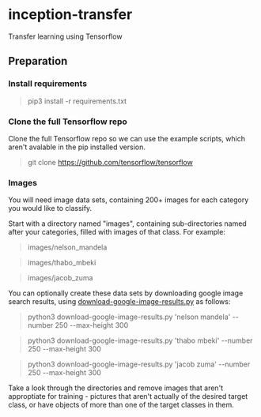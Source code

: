 # inception-transfer
Transfer learning using Tensorflow

## Preparation

### Install requirements

> pip3 install -r requirements.txt

### Clone the full Tensorflow repo

Clone the full Tensorflow repo so we can use the example scripts, which aren't avalable in the pip installed version.

> git clone https://github.com/tensorflow/tensorflow

### Images

You will need image data sets, containing 200+ images for each category you would like to classify.

Start with a directory named "images", containing sub-directories named after your categories, filled with images of that class. For example:

> images/nelson_mandela

> images/thabo_mbeki

> images/jacob_zuma
  
You can optionally create these data sets by downloading google image search results, using [download-google-image-results.py](download-google-image-results.py) as follows:

> python3 download-google-image-results.py 'nelson mandela' --number 250 --max-height 300

> python3 download-google-image-results.py 'thabo mbeki' --number 250 --max-height 300

> python3 download-google-image-results.py 'jacob zuma' --number 250 --max-height 300

Take a look through the directories and remove images that aren't approptiate for training - pictures that aren't actually of the desired target class, or have objects of more than one of the target classes in them.

